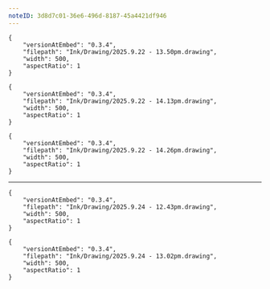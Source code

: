 ```yaml
---
noteID: 3d8d7c01-36e6-496d-8187-45a4421df946
---
```


```handdrawn-ink
{
	"versionAtEmbed": "0.3.4",
	"filepath": "Ink/Drawing/2025.9.22 - 13.50pm.drawing",
	"width": 500,
	"aspectRatio": 1
}
```

```handdrawn-ink
{
	"versionAtEmbed": "0.3.4",
	"filepath": "Ink/Drawing/2025.9.22 - 14.13pm.drawing",
	"width": 500,
	"aspectRatio": 1
}
```

```handdrawn-ink
{
	"versionAtEmbed": "0.3.4",
	"filepath": "Ink/Drawing/2025.9.22 - 14.26pm.drawing",
	"width": 500,
	"aspectRatio": 1
}
```
---

```handdrawn-ink
{
	"versionAtEmbed": "0.3.4",
	"filepath": "Ink/Drawing/2025.9.24 - 12.43pm.drawing",
	"width": 500,
	"aspectRatio": 1
}
```

```handdrawn-ink
{
	"versionAtEmbed": "0.3.4",
	"filepath": "Ink/Drawing/2025.9.24 - 13.02pm.drawing",
	"width": 500,
	"aspectRatio": 1
}
```
